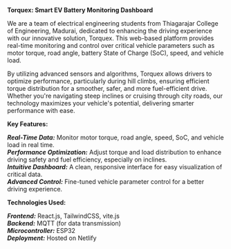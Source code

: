 **Torquex: Smart EV Battery Monitoring Dashboard**

We are a team of electrical engineering students from Thiagarajar College of Engineering, Madurai, dedicated to enhancing the driving experience with our innovative solution, Torquex. This web-based platform provides real-time monitoring and control over critical vehicle parameters such as motor torque, road angle, battery State of Charge (SoC), speed, and vehicle load. <br />

By utilizing advanced sensors and algorithms, Torquex allows drivers to optimize performance, particularly during hill climbs, ensuring efficient torque distribution for a smoother, safer, and more fuel-efficient drive. Whether you're navigating steep inclines or cruising through city roads, our technology maximizes your vehicle's potential, delivering smarter performance with ease. <br />

**Key Features:**

_**Real-Time Data:**_ Monitor motor torque, road angle, speed, SoC, and vehicle load in real time. <br />
_**Performance Optimization:**_ Adjust torque and load distribution to enhance driving safety and fuel efficiency, especially on inclines. <br />
_**Intuitive Dashboard:**_ A clean, responsive interface for easy visualization of critical data. <br />
_**Advanced Control:**_ Fine-tuned vehicle parameter control for a better driving experience. <br />

**Technologies Used:**

_**Frontend:**_ React.js, TailwindCSS, vite.js <br />
**_Backend:_**  MQTT (for data transmission) <br />
_**Microcontroller:**_ ESP32 <br />
_**Deployment:**_ Hosted on Netlify <br />
